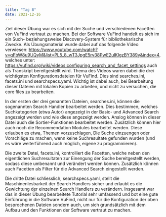 ```yaml
---
title: "Tag 8"
date: 2021-12-16
---
```


Ziel dieser Übung war es sich mit der Suche und verschiedenen Facetten von VuFind vertraut zu machen. Bei der Software VuFind handelt es sich im ein Such- beziehungsweise Discovery-System für bibliothekarische Zwecke. Als Übungsmaterial wurde dabei auf das folgende Video verwiesen: https://www.youtube.com/watch?v=qFbW8u9UQyM&list=PL5_8_wT3JpgE5rv38PwE2ulKlgzBY389y&index=4, welches unter: https://vufind.org/wiki/videos:configuring_search_and_facet_settings auch als Transkript bereitgestellt wird. 
Thema des Videos waren dabei die drei wichtigsten Konfigurationsdateien für VuFind. Dies sind searches.ini, facets.ini und searchspecs.yaml. Wichtig ist dabei auch, bei Bearbeitung dieser Dateien mit lokalen Kopien zu arbeiten, und nicht zu versuchen, die core files zu bearbeiten. 

In der ersten der drei genannten Dateien, searches.ini, können die sogenannten Search Handler bearbeitet werden. Dies bestimmen, welches Suchkategorien (etwa Autor) angezeigt in der Basic- und Advanced Search angezeigt werden und wie diese angezeigt werden. Analog können in dieser Datei auch die Sortier-Funktionen bearbeitet werden. Zusätzlich können hier auch noch die Recommendation Modules bearbeitet werden. Diese erlauben es etwa, Themen vorzuschlagen, Die Suche einzuengen oder Vorschläge zu machen, wenn keine Suchresultate gefunden wurden (und es wäre weiterführend auch möglich, eigene zu programmieren).

Die zweite Datei, facets.ini, kontrolliert die Facetten, welche neben den eigentlichen Suchresultaten zur Einengung der Suche bereitgestellt werden, sodass diese umbenannt und verändert werden können. Zusätzlich können auch Facetten als Filter für die Advanced Search eingestellt werden.

Die dritte Datei schliesslich, searchspecs.yaml, stellt die Maschinenlesbarkeit der Search Handlers sicher und erlaubt es die Gewichtung der einzelnen Search Handlers zu verändern. 
Insgesamt war das in dieser Übung bearbeitete Tutorial sehr umfassend und bot eine gute Einführung in die Software VuFind, nicht nur für die Konfiguration der oben besprochenen Dateien sondern auch, um sich grundsätzlich mit dem Aufbau und den Funktionen der Software vertraut zu machen.  

